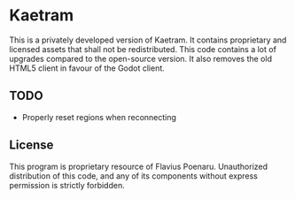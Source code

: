 # Kaetram

This is a privately developed version of Kaetram. It contains proprietary and licensed assets that shall not be redistributed. This code contains a lot of upgrades compared to the open-source version. It also removes the old HTML5 client in favour of the Godot client.

## TODO

- Properly reset regions when reconnecting

## License

This program is proprietary resource of Flavius Poenaru. Unauthorized distribution of this code, and any of its components without express permission is strictly forbidden.
